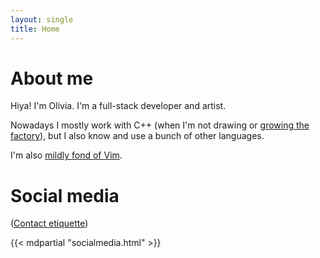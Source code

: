 ```yaml
---
layout: single
title: Home
---
```



# About me

Hiya! I'm Olivia. I'm a full-stack developer and artist. 

Nowadays I mostly work with C++ (when I'm not drawing or [growing the factory](https://factorio.com)), but I also know and use a bunch of other languages.

I'm also [mildly fond of Vim](https://github.com/lunarwatcher/dotfiles).

# Social media

([Contact etiquette](/contact.html))

{{< mdpartial "socialmedia.html" >}}
